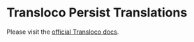 # Transloco Persist Translations

Please visit the [official Transloco docs](https://jsverse.github.io/transloco/docs/plugins/persist-translations).
